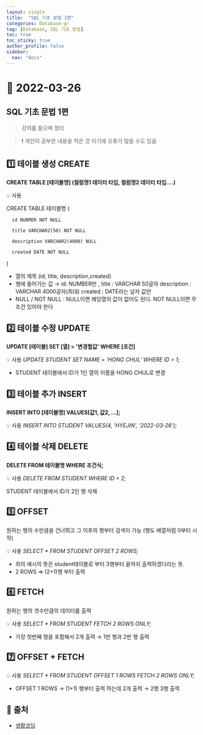 ```yaml
---
layout: single
title:  "SQL 기초 문법 1편"
categories: Database-gr
tag: [Database, SQL 기초 문법]
toc: true
toc_sticky: true
author_profile: false
sidebar:
  nav: "docs"
---
```


# 🔐 2022-03-26 

## SQL 기초 문법 1편 

<!--Quote-->
> 강의를 들으며 정리

> ❗ 개인이 공부한 내용을 적은 것 이기에 오류가 많을 수도 있음 



## 1️⃣  테이블 생성 CREATE

**CREATE TABLE [테이블명] (컬럼명1 데이터 타입, 컬럼명2 데이터 타입....)**

💡 사용

CREATE TABLE 테이블명 (

      id NUBMER NOT NULL         

      title VARCHAR2(50) NOT NULL 

      description VARCHAR2(4000) NULL

      created DATE NOT NULL

)

- 열의 제목 (id, title, description,created)
- 행에 들어가는 값 → id: NUMBER만 , title : VARCHAR 50글자 description : VARCHAR 4000글자(최대) created : DATE라는 날자 값만
- NULL / NOT NULL : NULL이면 해당열의 값이 없어도 된다. NOT NULL이면 무조건 있어야 한다




## 2️⃣ 테이블 수정 UPDATE

**UPDATE [테이블] SET [열] = '변경할값' WHERE [조건]**

💡 사용 
*UPDATE STUDENT SET NAME = ‘HONG CHUL’ WHERE ID = 1;*

- STUDENT 테이블에서 ID가 1인 열의 이름을 HONG CHUL로 변경




## 3️⃣ 테이블 추가 INSERT

**INSERT INTO [테이블명] VALUES[값1, 값2, ...];**

💡 사용 
*INSERT INTO STUDENT VALUES(4, ‘HYEJIN’, ‘2022-03-26’);*




## 4️⃣ 테이블 삭제 DELETE

**DELETE FROM 테이블명 WHERE 조건식;**

💡 사용
*DELETE FROM STUDENT WHERE ID = 2;*


STUDENT 테이블에서 ID가 2인 행 삭제



## 5️⃣ OFFSET

원하는 행의 수만큼을 건너뛰고 그 이후의 행부터 검색이 가능 (행도 배열처럼 0부터 시작)

💡 사용 
*SELECT * FROM STUDENT OFFSET 2 ROWS;*

- 위의 예시의 뜻은 student테이블로 부터 3행부터 끝까지 출력하겠다라는 뜻.
- 2 ROWS ⇒ (2+1)행 부터 출력



## 6️⃣ FETCH

원하는 행의 갯수만큼의 데이터를 출력

💡 사용
*SELECT * FROM STUDENT FETCH 2 ROWS ONLY;*

- 가장 첫번째 행을 포함해서 2개 출력 → 1번 행과 2번 행 출력



## 7️⃣ OFFSET + FETCH

💡 사용
*SELECT * FROM STUDENT OFFSET 1 ROWS FETCH 2 ROWS ONLY;*

- OFFSET 1 ROWS → (1+1) 행부터 출력 하는데 2개 출력 → 2행 3행 출력



## 📑 출처 

 - [생활코딩](https://www.youtube.com/c/%EC%83%9D%ED%99%9C%EC%BD%94%EB%94%A91) 
